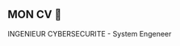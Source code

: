 ## MON CV 👋

INGENIEUR CYBERSECURITE - System Engeneer 
                                                    
                                                    

